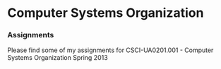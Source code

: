 # Computer Systems Organization
### Assignments

Please find some of my assignments for CSCI-UA0201.001 - Computer Systems Organization Spring 2013
